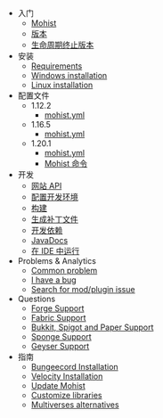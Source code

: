 - 入门
  - [Mohist](/zh-cn/)
  - [版本](/zh-cn/about/versions.md)
  - [生命周期终止版本](/zh-cn/about/end-of-life.md)
- 安装
  - [Requirements](/zh-cn/install/requirements.md)
  - [Windows installation](/zh-cn/install/windows.md)
  - [Linux installation](/zh-cn/install/linux.md)
- 配置文件
  - 1.12.2
    - [mohist.yml](/zh-cn/config/mohist-yml-1.12.2.md)
  - 1.16.5
    - [mohist.yml](/zh-cn/config/mohist-yml-1.16.5.md)
  - 1.20.1
      - [mohist.yml](/zh-cn/config/mohist-yml-1.20.1.md)
    - [Mohist 命令](/zh-cn/config/commands.md)
- 开发
  - [网站 API](/zh-cn/developer/website-api.md)
  - [配置开发环境](/zh-cn/developer/setup.md)
  - [构建](/zh-cn/developer/build.md)
  - [生成补丁文件](/zh-cn/developer/patches.md)
  - [开发依赖](/zh-cn/developer/dependencies.md)
  - [JavaDocs](/zh-cn/developer/javadocs.md)
  - [在 IDE 中运行](/zh-cn/developer/run-mohist-in-ide.md)
- Problems & Analytics
  - [Common problem](/zh-cn/install/problem.md)
  - [I have a bug](/zh-cn/questions/problem.md)
  - [Search for mod/plugin issue](/zh-cn/questions/modplissue.md)
- Questions
  - [Forge Support](/zh-cn/questions/forge.md)
  - [Fabric Support](/zh-cn/questions/fabric.md)
  - [Bukkit, Spigot and Paper Support](/zh-cn/questions/bukkitspigotpaper.md)
  - [Sponge Support](/zh-cn/questions/sponge.md)
  - [Geyser Support](/zh-cn/questions/geysermc.md)
- 指南
  - [Bungeecord Installation](/zh-cn/tutorials/bungeecord.md)
  - [Velocity Installation](/zh-cn/tutorials/velocity.md)
  - [Update Mohist](/zh-cn/tutorials/update.md)
  - [Customize libraries](/zh-cn/tutorials/customizelibraries.md)
  - [Multiverses alternatives](/zh-cn/tutorials/multiverses.md)
